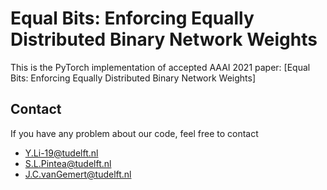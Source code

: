 # Equal Bits: Enforcing Equally Distributed Binary Network Weights
This is the PyTorch implementation of accepted AAAI 2021 paper: [Equal Bits: Enforcing Equally Distributed Binary Network Weights]







## Contact
If you have any problem about our code, feel free to contact

 - Y.Li-19@tudelft.nl
 - S.L.Pintea@tudelft.nl
 - J.C.vanGemert@tudelft.nl

